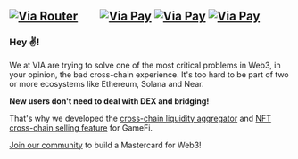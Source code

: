 [![Via Router](https://img.shields.io/badge/Via%20Router-Operates-green)](https://router.via.exchange)
&nbsp;&nbsp;&nbsp;&nbsp;&nbsp;&nbsp;
[![Via Pay](https://img.shields.io/badge/Via%20Pay-Live%20on%20Ethereum-blue)](https://pay.via.exchange/nft/bb811382-1f1b-4376-8884-5f74bd808f83/)
[![Via Pay](https://img.shields.io/badge/Via%20Pay-Live%20on%20Binance%20Smart%20Chain-yellow)](https://pay.via.exchange/nft/bb811382-1f1b-4376-8884-5f74bd808f83/)
[![Via Pay](https://img.shields.io/badge/Via%20Pay-Live%20on%20Polygon-blueviolet)](https://pay.via.exchange/nft/bb811382-1f1b-4376-8884-5f74bd808f83/)
---

### Hey ✌️!

We at VIA are trying to solve one of the most critical problems in Web3, in your opinion, the bad cross-chain experience. 
It's too hard to be part of two or more ecosystems like Ethereum, Solana and Near.

**New users don't need to deal with DEX and bridging!**

That's why we developed the [cross-chain liquidity aggregator](https://router.via.exchange) and [NFT cross-chain selling feature](https://pay.via.exchange/nft/bb811382-1f1b-4376-8884-5f74bd808f83) for GameFi.

[Join our community](https://discord.gg/AAPJcDVSq2) to build a Mastercard for Web3!


